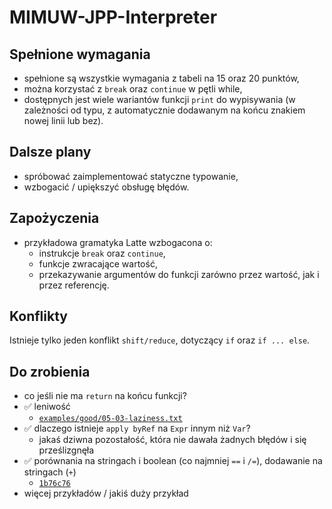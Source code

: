# MIMUW-JPP-Interpreter

## Spełnione wymagania
- spełnione są wszystkie wymagania z tabeli na 15 oraz 20 punktów,
- można korzystać z `break` oraz `continue` w pętli while,
- dostępnych jest wiele wariantów funkcji `print` do wypisywania (w zależności od typu, z automatycznie dodawanym na końcu znakiem nowej linii lub bez).

## Dalsze plany
- spróbować zaimplementować statyczne typowanie,
- wzbogacić / upiększyć obsługę błędów.

## Zapożyczenia
- przykładowa gramatyka Latte wzbogacona o:
  - instrukcje `break` oraz `continue`,
  - funkcje zwracające wartość,
  - przekazywanie argumentów do funkcji zarówno przez wartość, jak i przez referencję.

## Konflikty
Istnieje tylko jeden konflikt `shift/reduce`, dotyczący `if` oraz `if ... else`.

## Do zrobienia
- co jeśli nie ma `return` na końcu funkcji?
- :white_check_mark: leniwość
  - [`examples/good/05-03-laziness.txt`](https://github.com/SmolSir/MIMUW-JPP-Interpreter/blob/laziness-test/examples/good/05-03-laziness.txt)
- :white_check_mark: dlaczego istnieje `apply byRef` na `Expr` innym niż `Var`?
  - jakaś dziwna pozostałość, która nie dawała żadnych błędów i się prześlizgnęła
- :white_check_mark: porównania na stringach i boolean (co najmniej `==` i `/=`), dodawanie na stringach (`+`)
  - [`1b76c76`](https://github.com/SmolSir/MIMUW-JPP-Interpreter/pull/2/commits/1b76c768d849182966416fe447968a5865e1e89d)
- więcej przykładów / jakiś duży przykład
